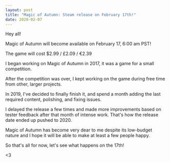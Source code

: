 ```yaml
---
layout: post
title: "Magic of Autumn: Steam release on February 17th!"
date: 2020-02-07
---
```


Hey all!

Magic of Autumn will become available on February 17, 6:00 am PST!

The game will cost $2.99 / £2.09 / €2.39

I began working on Magic of Autumn in 2017, it was a game for a small competition.

After the competition was over, I kept working on the game during free time from other, larger projects.

In 2019, I've decided to finally finish it, and spend a month adding the last required content, polishing, and fixing issues.

I delayed the release a few times and made more improvements based on tester feedback after that month of intense work. That's how the release date ended up pushed to 2020.

Magic of Autumn has become very dear to me despite its low-budget nature and I hope it will be able to make at least a few people happy.

So that's all for now, let's see what happens on the 17th!

<3
